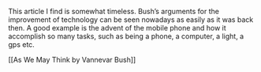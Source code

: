 This article I find is somewhat timeless. Bush’s arguments for the improvement of technology can be seen nowadays as easily as it was back then. A good example is the advent of the mobile phone and how it accomplish so many tasks, such as being a phone, a computer, a light, a gps etc.

[[As We May Think by Vannevar Bush]]